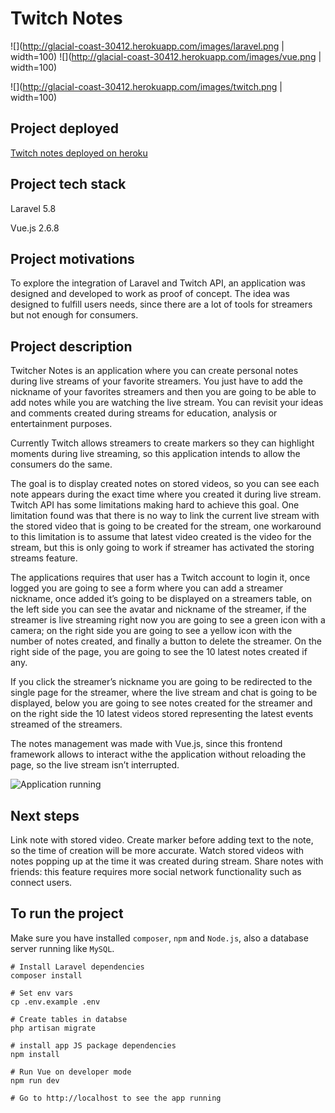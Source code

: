# Twitch Notes
![](http://glacial-coast-30412.herokuapp.com/images/laravel.png | width=100)
![](http://glacial-coast-30412.herokuapp.com/images/vue.png | width=100)

![](http://glacial-coast-30412.herokuapp.com/images/twitch.png | width=100)

## Project deployed
[Twitch notes deployed on heroku](http://glacial-coast-30412.herokuapp.com)

## Project tech stack
Laravel 5.8

Vue.js 2.6.8

## Project motivations
To explore the integration of Laravel and Twitch API, an application was designed and developed to work as proof of concept. The idea was designed to fulfill users needs, since there are a lot of tools for streamers but not enough for consumers.

## Project description
Twitcher Notes is an application where you can create personal notes during live streams of your favorite streamers. You just have to add the nickname of your favorites streamers and then you are going to be able to add notes while you are watching the live stream. You can revisit your ideas and comments created during streams for education, analysis or entertainment purposes.

Currently Twitch allows streamers to create markers so they can highlight moments during live streaming, so this application intends to allow the consumers do the same.

The goal is to display created notes on stored videos, so you can see each note appears during the exact time where you created it during live stream. Twitch API has some limitations making hard to achieve this goal. One limitation found was that there is no way to link the current live stream with the stored video that is going to be created for the stream, one workaround to this limitation is to assume that latest video created is the video for the stream, but this is only going to work if streamer has activated the storing streams feature.

The applications requires that user has a Twitch account to login it, once logged you are going to see a form where you can add a streamer nickname, once added it’s going to be displayed on a streamers table, on the left side you can see the avatar and nickname of the streamer, if the streamer is live streaming right now you are going to see a green icon with a camera; on the right side you are going to see a yellow icon with the number of notes created, and finally a button to delete the streamer. On the right side of the page, you are going to see the 10 latest notes created if any.

If you click the streamer’s nickname you are going to be redirected to the single page for the streamer, where the live stream and chat is going to be displayed, below you are going to see notes created for the streamer and on the right side the 10 latest videos stored representing the latest events streamed of the streamers.

The notes management was made with Vue.js, since this frontend framework allows to interact withe the application without reloading the page, so the live stream isn’t interrupted.

![Application running](http://glacial-coast-30412.herokuapp.com/images/twitch-notes-ss.png)

## Next steps
Link note with stored video.
Create marker before adding text to the note, so the time of creation will be more accurate.
Watch stored videos with notes popping up at the time it was created during stream.
Share notes with friends: this feature requires more social network functionality such as connect users.

## To run the project
Make sure you have installed `composer`, `npm` and `Node.js`, also a database server running like `MySQL`.

```
# Install Laravel dependencies
composer install

# Set env vars
cp .env.example .env

# Create tables in databse
php artisan migrate

# install app JS package dependencies
npm install

# Run Vue on developer mode
npm run dev

# Go to http://localhost to see the app running
```
